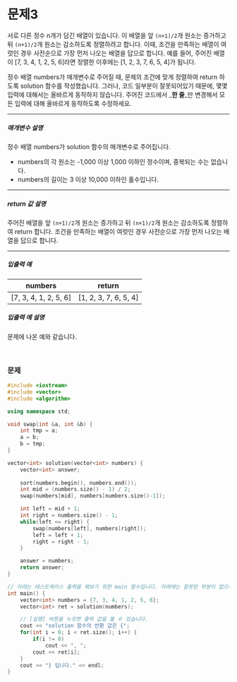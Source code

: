 
# 문제3
서로 다른 정수 n개가 담긴 배열이 있습니다. 이 배열을 앞 `(n+1)/2`개 원소는 증가하고 뒤 `(n+1)/2`개 원소는 감소하도록 정렬하려고 합니다. 이때, 조건을 만족하는 배열이 여럿인 경우 사전순으로 가장 먼저 나오는 배열을 답으로 합니다. 예를 들어, 주어진 배열이 [7, 3, 4, 1, 2, 5, 6]라면 정렬한 이후에는 [1, 2, 3, 7, 6, 5, 4]가 됩니다.

정수 배열 numbers가 매개변수로 주어질 때, 문제의 조건에 맞게 정렬하여 return 하도록 solution 함수를 작성했습니다. 그러나, 코드 일부분이 잘못되어있기 때문에, 몇몇 입력에 대해서는 올바르게 동작하지 않습니다. 주어진 코드에서 _**한 줄**_만 변경해서 모든 입력에 대해 올바르게 동작하도록 수정하세요.

---
##### 매개변수 설명

정수 배열 numbers가 solution 함수의 매개변수로 주어집니다.
* numbers의 각 원소는 -1,000 이상 1,000 이하인 정수이며, 중복되는 수는 없습니다.
* numbers의 길이는 3 이상 10,000 이하인 홀수입니다.

---
##### return 값 설명

주어진 배열을 앞 `(n+1)/2`개 원소는 증가하고 뒤 `(n+1)/2`개 원소는 감소하도록 정렬하여 return 합니다.
조건을 만족하는 배열이 여럿인 경우 사전순으로 가장 먼저 나오는 배열을 답으로 합니다.

---
##### 입출력 예

| numbers               | return                |
|-----------------------|-----------------------|
| [7, 3, 4, 1, 2, 5, 6] | [1, 2, 3, 7, 6, 5, 4] |

##### 입출력 예 설명

문제에 나온 예와 같습니다.


<br>

### 문제

```cpp
#include <iostream>
#include <vector>
#include <algorithm>

using namespace std;

void swap(int &a, int &b) {
	int tmp = a;
	a = b;
	b = tmp;
}

vector<int> solution(vector<int> numbers) {
	vector<int> answer;
	
	sort(numbers.begin(), numbers.end());
	int mid = (numbers.size() - 1) / 2;
	swap(numbers[mid], numbers[numbers.size()-1]);

	int left = mid + 1;
	int right = numbers.size() - 1;
	while(left <= right) {
		swap(numbers[left], numbers[right]);
		left = left + 1;
		right = right - 1;
	}

	answer = numbers;
	return answer;
}

// 아래는 테스트케이스 출력을 해보기 위한 main 함수입니다. 아래에는 잘못된 부분이 없으니 위의 코드만 수정하세요.
int main() {
	vector<int> numbers = {7, 3, 4, 1, 2, 5, 6};
	vector<int> ret = solution(numbers);

	// [실행] 버튼을 누르면 출력 값을 볼 수 있습니다.
	cout << "solution 함수의 반환 값은 {";
	for(int i = 0; i < ret.size(); i++) {
		if(i != 0)
			cout << ", ";
		cout << ret[i];
	}
	cout << "} 입니다." << endl;
}
```

